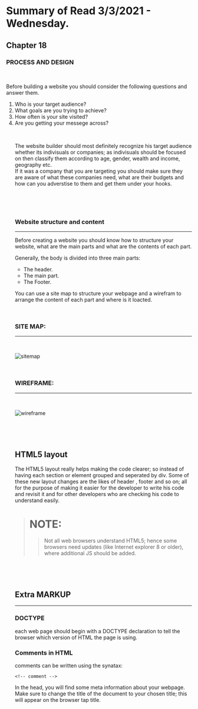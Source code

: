 # Summary of Read 3/3/2021 - Wednesday.


## Chapter 18
### PROCESS AND DESIGN 
<p>&nbsp;</p>
 <P> Before building a website you should consider the following questions and answer them.</p>

<ol>
<li> Who is your target audience?</li>
<li> What goals are you trying to achieve? </li>
<li> How often is your site visited?</li>
<li> Are you getting your messege across?</li>
<p>&nbsp;</p>


<p> The website builder should most definitely recognize his target audience whether its indivisuals or companies; as indivisuals should be focused on then classify them according to age, gender, wealth and income, geography etc.<br>If it was a company that you are targeting you should make sure they are aware of what these companies need, what are their budgets and how can you adverstise to them and get them under your hooks.</p>

<p>&nbsp;</p>
<p>&nbsp;</p>

### **Website structure and content**
---
<p> Before creating a website you should know how to structure your website, what are the main parts and what are the contents of each part.

Generally, the body is divided into three main parts:
<ul>
<li>The header.</li>
<li>The main part.</li>
<li>The Footer.</li>
</ul>
</p>

<p> You can use a site map to structure your webpage and a wirefram to arrange the content of each part and where is it loacted. </p>
<p>&nbsp;</p>

 ###  SITE MAP: 
 ---
 
<p>&nbsp;</p>

![sitemap](https://landing.moqups.com/img/content/diagrams/site-maps/ecommerce-shop-sitemap-template.png)
<p>&nbsp;</p>


 ### WIREFRAME:
 ---
  <p>&nbsp;</p>

![wireframe](https://www.freepik.com/blog/app/uploads/2019/05/how-use-wireframes-web-design-Cover-post-100.jpg)
<p>&nbsp;</p>
<p>&nbsp;</p>


## HTML5 layout
<p> The HTML5 layout really helps making the code clearer; so instead of having each section or element grouped and seperated by  div. 
Some of these new layout changes are the likes of header , footer and so on; all for the purpose of making it easier for the developer to write his code and revisit it and for other developers who are checking his code to understand easily.

> # NOTE:
>> <P> Not all web browsers understand HTML5; hence  some browsers need updates (like Internet explorer 8 or older), where additional JS should be added.</P>
</p>


<p>&nbsp;</p>
<p>&nbsp;</p>

## Extra MARKUP
---
### DOCTYPE
each web page should begin with a
DOCTYPE declaration to tell the
browser which version of HTML
the page is using.

### Comments in HTML
<p> comments can be written using the synatax: 

```<!-- comment -->```
</p >

<p>In the head, you will find some meta information about your webpage.<br>
Make sure to change the title of the document to your chosen title; this will appear on the browser tap title.


